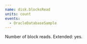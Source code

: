 ```yaml
---
name: disk.blocksRead
units: count
events:
  - OracleDatabaseSample
---
```


Number of block reads. Extended: yes.
